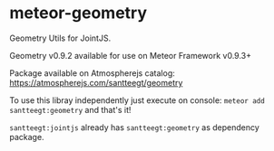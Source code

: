 meteor-geometry
============
Geometry Utils for JointJS.

Geometry v0.9.2 available for use on Meteor Framework v0.9.3+

Package available on Atmospherejs catalog: https://atmospherejs.com/santteegt/geometry

To use this libray independently just execute on console: ```meteor add santteegt:geometry``` and that's it!

```santteegt:jointjs``` already has ```santteegt:geometry``` as dependency package.

